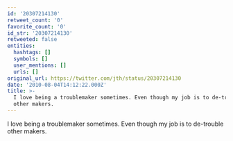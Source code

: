 ```yaml
---
id: '20307214130'
retweet_count: '0'
favorite_count: '0'
id_str: '20307214130'
retweeted: false
entities:
  hashtags: []
  symbols: []
  user_mentions: []
  urls: []
original_url: https://twitter.com/jth/status/20307214130
date: '2010-08-04T14:12:22.000Z'
title: >-
  I love being a troublemaker sometimes. Even though my job is to de-trouble
  other makers.
---
```


I love being a troublemaker sometimes. Even though my job is to de-trouble other makers.